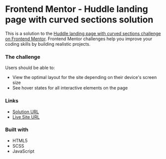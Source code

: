 # Frontend Mentor - Huddle landing page with curved sections solution

This is a solution to the [Huddle landing page with curved sections challenge on Frontend Mentor](https://www.frontendmentor.io/challenges/huddle-landing-page-with-curved-sections-5ca5ecd01e82137ec91a50f2). Frontend Mentor challenges help you improve your coding skills by building realistic projects.

### The challenge

Users should be able to:

- View the optimal layout for the site depending on their device's screen size
- See hover states for all interactive elements on the page

### Links

- [Solution URL](https://github.com/Yuna-001/interactive-web-pages/tree/main/huddle-landing-page-with-curved-sections)
- [Live Site URL](https://taupe-narwhal-7057bc.netlify.app/)

### Built with

- HTML5
- SCSS
- JavaScript
